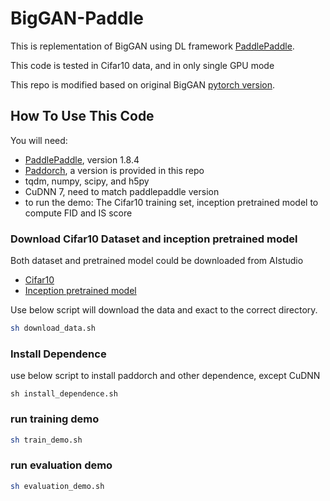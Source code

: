 # BigGAN-Paddle
This is replementation of BigGAN using DL framework [PaddlePaddle](https://github.com/PaddlePaddle/Paddle).

 

This code is tested in Cifar10 data, and in only single GPU mode

This repo is modified based on original BigGAN [pytorch version](https://github.com/ajbrock/BigGAN-PyTorch).

## How To Use This Code
You will need:

- [PaddlePaddle](https://github.com/PaddlePaddle/Paddle), version 1.8.4
- [Paddorch](https://github.com/zzz2010/paddle_torch), a version is provided in this repo
- tqdm, numpy, scipy, and h5py
- CuDNN 7, need to match paddlepaddle version
- to run the demo: The Cifar10 training set, inception pretrained model to compute FID and IS score


 
### Download Cifar10 Dataset and  inception pretrained model
Both dataset and pretrained model could be downloaded from AIstudio
- [Cifar10](https://aistudio.baidu.com/aistudio/datasetdetail/39555)
- [Inception pretrained model](https://aistudio.baidu.com/aistudio/datasetdetail/52466)


Use below script will download the data and exact to the correct directory.
```sh
sh download_data.sh
```
 
### Install Dependence
use below script to install paddorch and other dependence, except CuDNN
```shell script
sh install_dependence.sh
```

### run training demo
```sh
sh train_demo.sh
```

### run evaluation demo
```sh
sh evaluation_demo.sh
```

